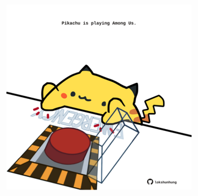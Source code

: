 <!-- built at 13/11/2024, 20:00:39 UTC -->
<p align="center">
  <img width="500" height="500" src="./ReadmeImage.svg">
</p>
